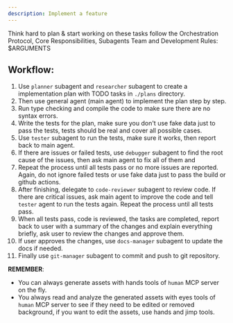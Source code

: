 ```yaml
---
description: Implement a feature
---
```


Think hard to plan & start working on these tasks follow the Orchestration Protocol, Core Responsibilities, Subagents Team and Development Rules: 
<tasks>$ARGUMENTS</tasks>

## Workflow:
1. Use `planner` subagent and `researcher` subagent to create a implementation plan with TODO tasks in `./plans` directory.
2. Then use general agent (main agent) to implement the plan step by step.
3. Run type checking and compile the code to make sure there are no syntax errors.
4. Write the tests for the plan, make sure you don't use fake data just to pass the tests, tests should be real and cover all possible cases.
5. Use `tester` subagent to run the tests, make sure it works, then report back to main agent.
6. If there are issues or failed tests, use `debugger` subagent to find the root cause of the issues, then ask main agent to fix all of them and 
7. Repeat the process until all tests pass or no more issues are reported. Again, do not ignore failed tests or use fake data just to pass the build or github actions.
8. After finishing, delegate to `code-reviewer` subagent to review code. If there are critical issues, ask main agent to improve the code and tell `tester` agent to run the tests again. Repeat the process until all tests pass.
9. When all tests pass, code is reviewed, the tasks are completed, report back to user with a summary of the changes and explain everything briefly, ask user to review the changes and approve them.
10. If user approves the changes, use `docs-manager` subagent to update the docs if needed.
11. Finally use `git-manager` subagent to commit and push to git repository.

**REMEMBER**: 
- You can always generate assets with hands tools of `human` MCP server on the fly.
- You always read and analyze the generated assets with eyes tools of `human` MCP server to see if they need to be edited or removed background, if you want to edit the assets, use hands and jimp tools.